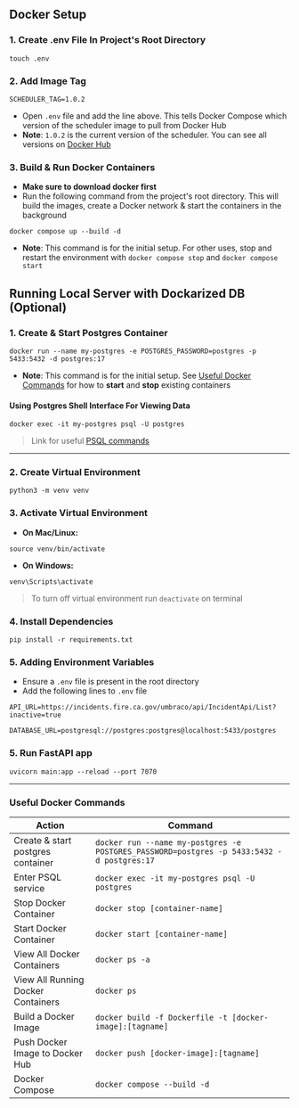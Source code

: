 ## Docker Setup
### 1. Create .env File In Project's Root Directory
```shell 
touch .env
```

### 2. Add Image Tag
```
SCHEDULER_TAG=1.0.2
```
- Open `.env` file and add the line above. This tells Docker Compose which version of the scheduler image to pull from Docker Hub
- **Note**: `1.0.2` is the current version of the scheduler. You can see all versions on [Docker Hub](https://hub.docker.com/r/carlosqmv/ember-alert-scheduler)


### 3. Build & Run Docker Containers
- **Make sure to download docker first**
- Run the following command from the project's root directory. This will build the images, create a Docker network & start the containers in the background

```shell
docker compose up --build -d
```
- **Note**: This command is for the initial setup. For other uses, stop and restart the environment with `docker compose stop` and `docker compose start`



## Running Local Server with Dockarized DB (Optional)

### 1. Create & Start Postgres Container 
```shell
docker run --name my-postgres -e POSTGRES_PASSWORD=postgres -p 5433:5432 -d postgres:17
```
- **Note**: This command is for the initial setup. See [Useful Docker Commands](#useful-docker-commands) for how to **start** and **stop** existing containers

#### Using Postgres Shell Interface For Viewing Data
```shell
docker exec -it my-postgres psql -U postgres
```
> Link for useful [PSQL commands](https://www.geeksforgeeks.org/postgresql-psql-commands/)


---


### 2. Create Virtual Environment
```shell
python3 -m venv venv
```

### 3. Activate Virtual Environment
- **On Mac/Linux:**
```shell
source venv/bin/activate
```

- **On Windows:**
```shell
venv\Scripts\activate
```
> To turn off virtual environment run `deactivate` on terminal

### 4. Install Dependencies
```shell
pip install -r requirements.txt
```

### 5. Adding Environment Variables
- Ensure a `.env` file is present in the root directory
- Add the following lines to `.env` file
```
API_URL=https://incidents.fire.ca.gov/umbraco/api/IncidentApi/List?inactive=true

DATABASE_URL=postgresql://postgres:postgres@localhost:5433/postgres
```

### 5. Run FastAPI app
```shell
uvicorn main:app --reload --port 7070
```

---


### Useful Docker Commands 
| Action                             | Command                                                                                   |
|------------------------------------|-------------------------------------------------------------------------------------------|
| Create & start postgres container  | `docker run --name my-postgres -e POSTGRES_PASSWORD=postgres -p 5433:5432 -d postgres:17` |
| Enter PSQL service                 | `docker exec -it my-postgres psql -U postgres`                                            |
| Stop Docker Container              | `docker stop [container-name]`                                                            |
| Start Docker Container             | `docker start [container-name]`                                                           |
| View All Docker Containers         | `docker ps -a`                                                                            |
| View All Running Docker Containers | `docker ps`                                                                               |
| Build a Docker Image               | `docker build -f Dockerfile -t [docker-image]:[tagname]`                                  |
| Push Docker Image to Docker Hub    | `docker push [docker-image]:[tagname]`                                                    |
| Docker Compose                     | `docker compose --build -d`                                                               |